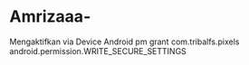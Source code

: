 # Amrizaaa-
 Mengaktifkan via Device Android pm grant com.tribalfs.pixels android.permission.WRITE_SECURE_SETTINGS

